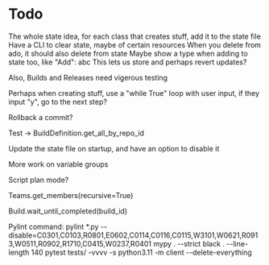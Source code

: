 # Todo

The whole state idea, for each class that creates stuff, add it to the state file
Have a CLI to clear state, maybe of certain resources
When you delete from ado, it should also delete from state
Maybe show a type when adding to state too, like "Add": abc
This lets us store and perhaps revert updates?

Also, Builds and Releases need vigerous testing

Perhaps when creating stuff, use a "while True" loop with user input, if they input "y", go to the next step?

Rollback a commit?

Test -> BuildDefinition.get_all_by_repo_id

Update the state file on startup, and have an option to disable it

More work on variable groups

Script plan mode?

Teams.get_members(recursive=True)

Build.wait_until_completed(build_id)

Pylint command:
pylint *.py --disable=C0301,C0103,R0801,E0602,C0114,C0116,C0115,W3101,W0621,R0913,W0511,R0902,R1710,C0415,W0237,R0401
mypy . --strict
black . --line-length 140
pytest tests/ -vvvv -s
python3.11 -m client --delete-everything

